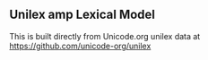 Unilex amp Lexical Model
----------------------

This is built directly from Unicode.org unilex data at
https://github.com/unicode-org/unilex

